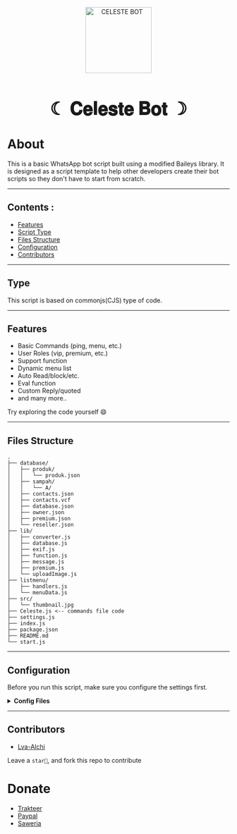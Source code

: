 <p align="center">
<img src="https://i.ibb.co.com/C30Fv8rd/00a090fe5729fee5ae6982a1c96e15f7-1.jpg" alt="CELESTE BOT" width="150"/>
	
<h1 style="font-size: 40px; text-align: center;">☾ 𝐂𝐞𝐥𝐞𝐬𝐭𝐞 𝐁𝐨𝐭 ☽</h1>

# About
This is a basic WhatsApp bot script built using a modified Baileys library. It is designed as a script template to help other developers create their bot scripts so they don't have to start from scratch.

---

## Contents :
- [Features](#features)
- [Script Type](#type)
- [Files Structure](#files-structure)
- [Configuration](#configuration)
- [Contributors](#Contributors)

---

## Type
This script is based on commonjs(CJS) type of code.

---

## Features
- Basic Commands (ping, menu, etc.)
- User Roles (vip, premium, etc.)
- Support function
- Dynamic menu list
- Auto Read/block/etc.
- Eval function
- Custom Reply/quoted
- and many more..

Try exploring the code yourself 😄

---

## Files Structure
```
.
├── database/
│   ├── produk/
│   │   └── produk.json
│   ├── sampah/
│   │   └── A/
│   ├── contacts.json
│   ├── contacts.vcf
│   ├── database.json
│   ├── owner.json
│   ├── premium.json
│   └── reseller.json
├── lib/
│   ├── converter.js
│   ├── database.js
│   ├── exif.js
│   ├── function.js
│   ├── message.js
│   ├── premium.js
│   └── uploadImage.js
├── listmenu/
│   ├── handlers.js
│   └── menuData.js
├── src/
│   └── thumbnail.jpg
├── Celeste.js <-- commands file code
├── settings.js
├── index.js
├── package.json
├── README.md
└── start.js
```

---

## Configuration
Before you run this script, make sure you configure the settings first.

<details>
  <summary> <b>Config Files</b></summary><br/>
  
```javascript
//~~~~~~~~~< GLOBAL SETTINGS >~~~~~~~~~\\
global.botNumber = "62xxx"
global.owner = ['62xxx']
global.ownerUtama = "62xxx"
global.own = "62xxx@s.whatsapp.net"
global.namaOwner = "Alchii"
global.ownerName = "𝐀𝐥𝐜𝐡𝐢𝐇𝐨𝐬𝐭"
global.packname = 'ᴍᴀᴅᴇ ʙʏ ᴄᴇʟᴇsᴛᴇ-ʙᴏᴛ'
global.botname = '╌ 𝐂𝐞𝐥𝐞𝐬𝐭𝐞 ╌'
global.botname2 = '╌ 𝐒𝐤𝐲 𝐆𝐨𝐝𝐝𝐞𝐬𝐬 ╌'
global.tempatDB = 'database.json'

//========[ Connection Setting ]======
global.pairing_code = true // want to use QR? set to false
//=======================
global.set = {
  blastMode: false,
  autoBlock: false,
  autoDelMsg: false,
  autoRead: true,
  version: "1.0.0",
}
//==============================================
global.linkOwner = "https://wa.me/"
global.linkGrup = "https://chat.whatsapp.com/"
global.linkGrup2 = "https://chat.whatsapp.com/"
global.linkSaluran = "https://whatsapp.com/channel/"
global.idsaluran = "120xxx@newsletter"
global.idch = '120xxx@newsletter'
global.nameChannel = "Alchii"
global.yutub = 'youtube.com/@alchii_ofc'
global.tele = 't.me/alchihuy'
//===========================
// Delay || 1000ms = 1 seconds
global.delayBot = 5000
//===============================


//===============================

//========= [PAYMENT] ==========
global.qris = "https://"
global.saweria = "https://saweria.co"
global.trakteer = "https://trakteer.id"

//========= [RESPON BOT] 
global.mess = {
  done: "𝐇𝐞𝐫𝐞 𝐘𝐨𝐮 𝐆𝐨",
	owner: "𝑇ℎ𝑖𝑠 𝑐𝑜𝑚𝑚𝑎𝑛𝑑 𝑤𝑎𝑠 𝑶𝑾𝑵𝑬𝑹 𝑂𝑛𝑙𝑦 !!",
	admin: "𝑇ℎ𝑖𝑠 𝑤𝑎𝑠 𝑨𝒅𝒎𝒊𝒏 𝑒𝑥𝑐𝑙𝑢𝑠𝑖𝑣𝑒 𝑐𝑜𝑚𝑚𝑎𝑛𝑑 !",
	botAdmin: " 𝐉𝐀𝐃𝐈𝐊𝐀𝐍 𝐁𝐎𝐓 𝐀𝐃𝐌𝐈𝐍 !! 𝘣𝘪𝘢𝘳 𝘧𝘪𝘵𝘶𝘳𝘯𝘺𝘢 𝘸𝘰𝘳𝘬 𝘯𝘰𝘳𝘮𝘢𝘭",
	group: "𝑈𝑠𝑒 𝑡ℎ𝑖𝑠 𝑜𝑛 𝑎 𝐆𝐫𝐨𝐮𝐩 !!",
	private: "𝑇ℎ𝑖𝑠 𝑐𝑜𝑚𝑚𝑎𝑛𝑑 𝑜𝑛𝑙𝑦 𝑎𝑐𝑐𝑒𝑠𝑠 𝑜𝑛 𝑷𝒓𝒊𝒗𝒂𝒕𝒆 𝑪𝒉𝒂𝒕",
	prem: "𝑈𝑝𝑔𝑟𝑎𝑑𝑒 𝑡𝑜 𝐏𝐫𝐞𝐦𝐢𝐮𝐦 𝑡𝑜 𝑢𝑠𝑒 𝑡ℎ𝑖𝑠!",
}
```
</details>

--- 

## Contributors
- [Lva-Alchi](https://github.com/Lva-Alchi)

Leave a `star🌟`, and fork this repo to contribute

# Donate
- [Trakteer](https://trakteer.id/alchiwak/tip)
- [Paypal](https://paypal.me/LvNicho)
- [Saweria](https://saweria.co/Lovea)
